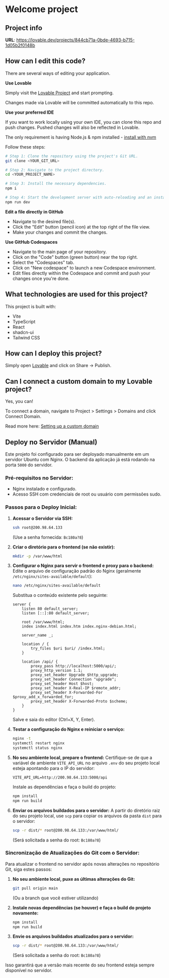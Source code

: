 # Welcome project

## Project info

**URL**: https://lovable.dev/projects/844cb71a-0bde-4693-b715-1d05b2f0148b

## How can I edit this code?

There are several ways of editing your application.

**Use Lovable**

Simply visit the [Lovable Project](https://lovable.dev/projects/844cb71a-0bde-4693-b715-1d05b2f0148b) and start prompting.

Changes made via Lovable will be committed automatically to this repo.

**Use your preferred IDE**

If you want to work locally using your own IDE, you can clone this repo and push changes. Pushed changes will also be reflected in Lovable.

The only requirement is having Node.js & npm installed - [install with nvm](https://github.com/nvm-sh/nvm#installing-and-updating)

Follow these steps:

```sh
# Step 1: Clone the repository using the project's Git URL.
git clone <YOUR_GIT_URL>

# Step 2: Navigate to the project directory.
cd <YOUR_PROJECT_NAME>

# Step 3: Install the necessary dependencies.
npm i

# Step 4: Start the development server with auto-reloading and an instant preview.
npm run dev
```

**Edit a file directly in GitHub**

- Navigate to the desired file(s).
- Click the "Edit" button (pencil icon) at the top right of the file view.
- Make your changes and commit the changes.

**Use GitHub Codespaces**

- Navigate to the main page of your repository.
- Click on the "Code" button (green button) near the top right.
- Select the "Codespaces" tab.
- Click on "New codespace" to launch a new Codespace environment.
- Edit files directly within the Codespace and commit and push your changes once you're done.

## What technologies are used for this project?

This project is built with:

- Vite
- TypeScript
- React
- shadcn-ui
- Tailwind CSS

## How can I deploy this project?

Simply open [Lovable](https://lovable.dev/projects/844cb71a-0bde-4693-b715-1d05b2f0148b) and click on Share -> Publish.

## Can I connect a custom domain to my Lovable project?

Yes, you can!

To connect a domain, navigate to Project > Settings > Domains and click Connect Domain.

Read more here: [Setting up a custom domain](https://docs.lovable.dev/tips-tricks/custom-domain#step-by-step-guide)


## Deploy no Servidor (Manual)

Este projeto foi configurado para ser deployado manualmente em um servidor Ubuntu com Nginx. O backend da aplicação já está rodando na porta `5000` do servidor.

### Pré-requisitos no Servidor:
- Nginx instalado e configurado.
- Acesso SSH com credenciais de root ou usuário com permissões sudo.

### Passos para o Deploy Inicial:

1.  **Acessar o Servidor via SSH:**
    ```bash
    ssh root@200.98.64.133
    ```
    (Use a senha fornecida: `Bc180a?8`)

2.  **Criar o diretório para o frontend (se não existir):**
    ```bash
    mkdir -p /var/www/html
    ```

3.  **Configurar o Nginx para servir o frontend e proxy para o backend:**
    Edite o arquivo de configuração padrão do Nginx (geralmente `/etc/nginx/sites-available/default`):
    ```bash
    nano /etc/nginx/sites-available/default
    ```
    Substitua o conteúdo existente pelo seguinte:
    ```nginx
    server {
        listen 80 default_server;
        listen [::]:80 default_server;
        
        root /var/www/html;
        index index.html index.htm index.nginx-debian.html;
        
        server_name _;
        
        location / {
            try_files $uri $uri/ /index.html;
        }
        
        location /api/ {
            proxy_pass http://localhost:5000/api/;
            proxy_http_version 1.1;
            proxy_set_header Upgrade $http_upgrade;
            proxy_set_header Connection "upgrade";
            proxy_set_header Host $host;
            proxy_set_header X-Real-IP $remote_addr;
            proxy_set_header X-Forwarded-For $proxy_add_x_forwarded_for;
            proxy_set_header X-Forwarded-Proto $scheme;
        }
    }
    ```
    Salve e saia do editor (Ctrl+X, Y, Enter).

4.  **Testar a configuração do Nginx e reiniciar o serviço:**
    ```bash
    nginx -t
    systemctl restart nginx
    systemctl status nginx
    ```

5.  **No seu ambiente local, prepare o frontend:**
    Certifique-se de que a variável de ambiente `VITE_API_URL` no arquivo `.env` do seu projeto local esteja apontando para o IP do servidor:
    ```
    VITE_API_URL=http://200.98.64.133:5000/api
    ```
    Instale as dependências e faça o build do projeto:
    ```bash
    npm install
    npm run build
    ```

6.  **Enviar os arquivos buildados para o servidor:**
    A partir do diretório raiz do seu projeto local, use `scp` para copiar os arquivos da pasta `dist` para o servidor:
    ```bash
    scp -r dist/* root@200.98.64.133:/var/www/html/
    ```
    (Será solicitada a senha do root: `Bc180a?8`)

### Sincronização de Atualizações do Git com o Servidor:

Para atualizar o frontend no servidor após novas alterações no repositório Git, siga estes passos:

1.  **No seu ambiente local, puxe as últimas alterações do Git:**
    ```bash
    git pull origin main
    ```
    (Ou a branch que você estiver utilizando)

2.  **Instale novas dependências (se houver) e faça o build do projeto novamente:**
    ```bash
    npm install
    npm run build
    ```

3.  **Envie os arquivos buildados atualizados para o servidor:**
    ```bash
    scp -r dist/* root@200.98.64.133:/var/www/html/
    ```
    (Será solicitada a senha do root: `Bc180a?8`)

Isso garantirá que a versão mais recente do seu frontend esteja sempre disponível no servidor.

